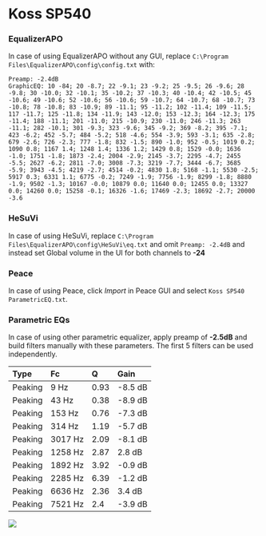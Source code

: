 # Koss SP540

### EqualizerAPO
In case of using EqualizerAPO without any GUI, replace `C:\Program Files\EqualizerAPO\config\config.txt`
with:
```
Preamp: -2.4dB
GraphicEQ: 10 -84; 20 -8.7; 22 -9.1; 23 -9.2; 25 -9.5; 26 -9.6; 28 -9.8; 30 -10.0; 32 -10.1; 35 -10.2; 37 -10.3; 40 -10.4; 42 -10.5; 45 -10.6; 49 -10.6; 52 -10.6; 56 -10.6; 59 -10.7; 64 -10.7; 68 -10.7; 73 -10.8; 78 -10.8; 83 -10.9; 89 -11.1; 95 -11.2; 102 -11.4; 109 -11.5; 117 -11.7; 125 -11.8; 134 -11.9; 143 -12.0; 153 -12.3; 164 -12.3; 175 -11.4; 188 -11.1; 201 -11.0; 215 -10.9; 230 -11.0; 246 -11.3; 263 -11.1; 282 -10.1; 301 -9.3; 323 -9.6; 345 -9.2; 369 -8.2; 395 -7.1; 423 -6.2; 452 -5.7; 484 -5.2; 518 -4.6; 554 -3.9; 593 -3.1; 635 -2.8; 679 -2.6; 726 -2.3; 777 -1.8; 832 -1.5; 890 -1.0; 952 -0.5; 1019 0.2; 1090 0.8; 1167 1.4; 1248 1.4; 1336 1.2; 1429 0.8; 1529 -0.0; 1636 -1.0; 1751 -1.8; 1873 -2.4; 2004 -2.9; 2145 -3.7; 2295 -4.7; 2455 -5.5; 2627 -6.2; 2811 -7.0; 3008 -7.3; 3219 -7.7; 3444 -6.7; 3685 -5.9; 3943 -4.5; 4219 -2.7; 4514 -0.2; 4830 1.8; 5168 -1.1; 5530 -2.5; 5917 0.3; 6331 1.1; 6775 -0.2; 7249 -1.9; 7756 -1.9; 8299 -1.8; 8880 -1.9; 9502 -1.3; 10167 -0.0; 10879 0.0; 11640 0.0; 12455 0.0; 13327 0.0; 14260 0.0; 15258 -0.1; 16326 -1.6; 17469 -2.3; 18692 -2.7; 20000 -3.6
```

### HeSuVi
In case of using HeSuVi, replace `C:\Program Files\EqualizerAPO\config\HeSuVi\eq.txt` and omit `Preamp:
-2.4dB` and instead set Global volume in the UI for both channels to **-24**

### Peace
In case of using Peace, click *Import* in Peace GUI and select `Koss SP540 ParametricEQ.txt`.

### Parametric EQs
In case of using other parametric equalizer, apply preamp of **-2.5dB** and build filters manually with
these parameters. The first 5 filters can be used independently.

| Type    | Fc      |    Q | Gain    |
|:--------|:--------|:-----|:--------|
| Peaking | 9 Hz    | 0.93 | -8.5 dB |
| Peaking | 43 Hz   | 0.38 | -8.9 dB |
| Peaking | 153 Hz  | 0.76 | -7.3 dB |
| Peaking | 314 Hz  | 1.19 | -5.7 dB |
| Peaking | 3017 Hz | 2.09 | -8.1 dB |
| Peaking | 1258 Hz | 2.87 | 2.8 dB  |
| Peaking | 1892 Hz | 3.92 | -0.9 dB |
| Peaking | 2285 Hz | 6.39 | -1.2 dB |
| Peaking | 6636 Hz | 2.36 | 3.4 dB  |
| Peaking | 7521 Hz | 2.4  | -3.9 dB |

![](https://raw.githubusercontent.com/jaakkopasanen/AutoEq/master/results/innerfidelity/sbaf-serious/Koss%20SP540/Koss%20SP540.png)